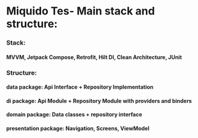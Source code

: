
# Miquido Tes- Main stack and structure:

### Stack:
#### MVVM, Jetpack Compose, Retrofit, Hilt DI, Clean Architecture, JUnit

### Structure:
#### data package: Api Interface + Repository Implementation
#### di package: Api Module + Repository Module with providers and binders
#### domain package: Data classes + repository interface
#### presentation package: Navigation, Screens, ViewModel
